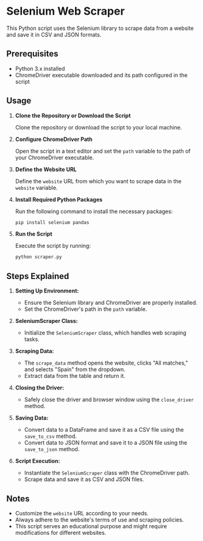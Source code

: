 # Selenium Web Scraper

This Python script uses the Selenium library to scrape data from a website and save it in CSV and JSON formats.

## Prerequisites

- Python 3.x installed
- ChromeDriver executable downloaded and its path configured in the script

## Usage

1. **Clone the Repository or Download the Script**

    Clone the repository or download the script to your local machine.

2. **Configure ChromeDriver Path**

    Open the script in a text editor and set the `path` variable to the path of your ChromeDriver executable.

3. **Define the Website URL**

    Define the `website` URL from which you want to scrape data in the `website` variable.

4. **Install Required Python Packages**

    Run the following command to install the necessary packages:
   
    ```bash
    pip install selenium pandas
    ```

5. **Run the Script**

    Execute the script by running:
   
    ```bash
    python scraper.py
    ```

## Steps Explained

1. **Setting Up Environment:**

   - Ensure the Selenium library and ChromeDriver are properly installed.
   - Set the ChromeDriver's path in the `path` variable.

2. **SeleniumScraper Class:**

   - Initialize the `SeleniumScraper` class, which handles web scraping tasks.

3. **Scraping Data:**

   - The `scrape_data` method opens the website, clicks "All matches," and selects "Spain" from the dropdown.
   - Extract data from the table and return it.

4. **Closing the Driver:**

   - Safely close the driver and browser window using the `close_driver` method.

5. **Saving Data:**

   - Convert data to a DataFrame and save it as a CSV file using the `save_to_csv` method.
   - Convert data to JSON format and save it to a JSON file using the `save_to_json` method.

6. **Script Execution:**

   - Instantiate the `SeleniumScraper` class with the ChromeDriver path.
   - Scrape data and save it as CSV and JSON files.

## Notes

- Customize the `website` URL according to your needs.
- Always adhere to the website's terms of use and scraping policies.
- This script serves an educational purpose and might require modifications for different websites.
